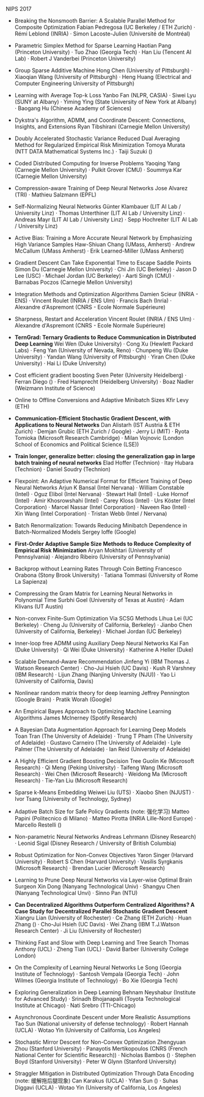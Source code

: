 NIPS 2017

* Breaking the Nonsmooth Barrier: A Scalable Parallel Method for Composite Optimization
Fabian Pedregosa (UC Berkeley / ETH Zurich) · Rémi Leblond (INRIA) · Simon Lacoste-Julien (Université de Montréal)

* Parametric Simplex Method for Sparse Learning
Haotian Pang (Princeton University) · Tuo Zhao (Georgia Tech) · Han Liu (Tencent AI Lab) · Robert J Vanderbei (Princeton University)

* Group Sparse Additive Machine
Hong Chen (University of Pittsburgh) · Xiaoqian Wang (University of Pittsburgh) · Heng Huang (Electrical and Computer Engineering University of Pittsburgh)

* Learning with Average Top-k Loss
Yanbo Fan (NLPR, CASIA) · Siwei Lyu (SUNY at Albany) · Yiming Ying (State University of New York at Albany) · Baogang Hu (Chinese Academy of Sciences)

* Dykstra's Algorithm, ADMM, and Coordinate Descent: Connections, Insights, and Extensions
Ryan Tibshirani (Carnegie Mellon University)

* Doubly Accelerated Stochastic Variance Reduced Dual Averaging Method for Regularized Empirical Risk Minimization
Tomoya Murata (NTT DATA Mathematical Systems Inc.) · Taiji Suzuki ()

* Coded Distributed Computing for Inverse Problems
Yaoqing Yang (Carnegie Mellon University) · Pulkit Grover (CMU) · Soummya Kar (Carnegie Mellon University)

* Compression-aware Training of Deep Neural Networks
Jose Alvarez (TRI) · Mathieu Salzmann (EPFL)

* Self-Normalizing Neural Networks
Günter Klambauer (LIT AI Lab / University Linz) · Thomas Unterthiner (LIT AI Lab / University Linz) · Andreas Mayr (LIT AI Lab / University Linz) · Sepp Hochreiter (LIT AI Lab / University Linz)

* Active Bias: Training a More Accurate Neural Network by Emphasizing High Variance Samples
Haw-Shiuan Chang (UMass, Amherst) · Andrew McCallum (UMass Amherst) · Erik Learned-Miller (UMass Amherst)

* Gradient Descent Can Take Exponential Time to Escape Saddle Points
Simon Du (Carnegie Mellon University) · Chi Jin (UC Berkeley) · Jason D Lee (USC) · Michael Jordan (UC Berkeley) · Aarti Singh (CMU) · Barnabas Poczos (Carnegie Mellon University)

* Integration Methods and Optimization Algorithms
Damien Scieur (INRIA - ENS) · Vincent Roulet (INRIA / ENS Ulm) · Francis Bach (Inria) · Alexandre d'Aspremont (CNRS - Ecole Normale Supérieure)

* Sharpness, Restart and Acceleration
Vincent Roulet (INRIA / ENS Ulm) · Alexandre d'Aspremont (CNRS - Ecole Normale Supérieure)

* **TernGrad: Ternary Gradients to Reduce Communication in Distributed Deep Learning**
Wei Wen (Duke University) · Cong Xu (Hewlett Packard Labs) · Feng Yan (University of Nevada, Reno) · Chunpeng Wu (Duke University) · Yandan Wang (University of Pittsburgh) · Yiran Chen (Duke University) · Hai Li (Duke University)

* Cost efficient gradient boosting
Sven Peter (University Heidelberg) · Ferran Diego () · Fred Hamprecht (Heidelberg University) · Boaz Nadler (Weizmann Institute of Science)

* Online to Offline Conversions and Adaptive Minibatch Sizes
Kfir Levy (ETH)

* **Communication-Efficient Stochastic Gradient Descent, with Applications to Neural Networks**
Dan Alistarh (IST Austria & ETH Zurich) · Demjan Grubic (ETH Zurich / Google) · Jerry Li (MIT) · Ryota Tomioka (Microsoft Research Cambridge) · Milan Vojnovic (London School of Economics and Political Science (LSE))

* **Train longer, generalize better: closing the generalization gap in large batch training of neural networks**
Elad Hoffer (Technion) · Itay Hubara (Technion) · Daniel Soudry (Technion)

* Flexpoint: An Adaptive Numerical Format for Efficient Training of Deep Neural Networks
Arjun K Bansal (Intel Nervana) · William Constable (Intel) · Oguz Elibol (Intel Nervana) · Stewart Hall (Intel) · Luke Hornof (Intel) · Amir Khosrowshahi (Intel) · Carey Kloss (Intel) · Urs Köster (Intel Corporation) · Marcel Nassar (Intel Corporation) · Naveen Rao (Intel) · Xin Wang (Intel Corporation) · Tristan Webb (Intel / Nervana)

* Batch Renormalization: Towards Reducing Minibatch Dependence in Batch-Normalized Models
Sergey Ioffe (Google)

* **First-Order Adaptive Sample Size Methods to Reduce Complexity of Empirical Risk Minimization**
Aryan Mokhtari (University of Pennsylvania) · Alejandro Ribeiro (University of Pennsylvania)

* Backprop without Learning Rates Through Coin Betting
Francesco Orabona (Stony Brook University) · Tatiana Tommasi (University of Rome La Sapienza)

* Compressing the Gram Matrix for Learning Neural Networks in Polynomial Time
Surbhi Goel (University of Texas at Austin) · Adam Klivans (UT Austin)

* Non-convex Finite-Sum Optimization Via SCSG Methods
Lihua Lei (UC Berkeley) · Cheng Ju (University of California, Berkeley) · Jianbo Chen (University of California, Berkeley) · Michael Jordan (UC Berkeley)

* Inner-loop free ADMM using Auxiliary Deep Neural Networks
Kai Fan (Duke University) · Qi Wei (Duke University) · Katherine A Heller (Duke)

* Scalable Demand-Aware Recommendation
Jinfeng Yi (IBM Thomas J. Watson Research Center) · Cho-Jui Hsieh (UC Davis) · Kush R Varshney (IBM Research) · Lijun Zhang (Nanjing University (NJU)) · Yao Li (University of California, Davis)

* Nonlinear random matrix theory for deep learning
Jeffrey Pennington (Google Brain) · Pratik Worah (Google)

* An Empirical Bayes Approach to Optimizing Machine Learning Algorithms
James McInerney (Spotify Research)

* A Bayesian Data Augmentation Approach for Learning Deep Models
Toan Tran (The University of Adelaide) · Trung T Pham (The University of Adelaide) · Gustavo Carneiro (The University of Adelaide) · Lyle Palmer (The University of Adelaide) · Ian Reid (University of Adelaide)

* A Highly Efficient Gradient Boosting Decision Tree
Guolin Ke (Microsoft Research) · Qi Meng (Peking University) · Taifeng Wang (Microsoft Research) · Wei Chen (Microsoft Research) · Weidong Ma (Microsoft Research) · Tie-Yan Liu (Microsoft Research)

* Sparse k-Means Embedding
Weiwei Liu (UTS) · Xiaobo Shen (NJUST) · Ivor Tsang (University of Technology, Sydney)

* Adaptive Batch Size for Safe Policy Gradients  (note: 强化学习)
Matteo Papini (Politecnico di Milano) · Matteo Pirotta (INRIA Lille-Nord Europe) · Marcello Restelli ()

* Non-parametric Neural Networks
Andreas Lehrmann (Disney Research) · Leonid Sigal (Disney Research / University of British Columbia)

* Robust Optimization for Non-Convex Objectives
Yaron Singer (Harvard University) · Robert S Chen (Harvard University) · Vasilis Syrgkanis (Microsoft Research) · Brendan Lucier (Microsoft Research)

* Learning to Prune Deep Neural Networks via Layer-wise Optimal Brain Surgeon
Xin Dong (Nanyang Technological Univ) · Shangyu Chen (Nanyang Technological Unvi) · Sinno Pan (NTU)

* **Can Decentralized Algorithms Outperform Centralized Algorithms? A Case Study for Decentralized Parallel Stochastic Gradient Descent**
Xiangru Lian (University of Rochester) · Ce Zhang (ETH Zurich) · Huan Zhang () · Cho-Jui Hsieh (UC Davis) · Wei Zhang (IBM T.J.Watson Research Center) · Ji Liu (University of Rochester)

* Thinking Fast and Slow with Deep Learning and Tree Search
Thomas Anthony (UCL) · Zheng Tian (UCL) · David Barber (University College London)

* On the Complexity of Learning Neural Networks
Le Song (Georgia Institute of Technology) · Santosh Vempala (Georgia Tech) · John Wilmes (Georgia Institute of Technology) · Bo Xie (Georgia Tech)

* Exploring Generalization in Deep Learning
Behnam Neyshabur (Institute for Advanced Study) · Srinadh Bhojanapalli (Toyota Technological Institute at Chicago) · Nati Srebro (TTI-Chicago)

* Asynchronous Coordinate Descent under More Realistic Assumptions
Tao Sun (National university of defense technology) · Robert Hannah (UCLA) · Wotao Yin (University of California, Los Angeles)

* Stochastic Mirror Descent for Non-Convex Optimization
Zhengyuan Zhou (Stanford University) · Panayotis Mertikopoulos (CNRS (French National Center for Scientific Research)) · Nicholas Bambos () · Stephen Boyd (Stanford University) · Peter W Glynn (Stanford University)

* Straggler Mitigation in Distributed Optimization Through Data Encoding  (note: 缓解拖后腿现象)
Can Karakus (UCLA) · Yifan Sun () · Suhas Diggavi (UCLA) · Wotao Yin (University of California, Los Angeles)

